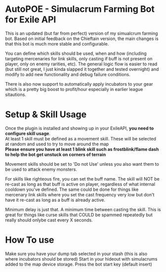 # AutoPOE - Simulacrum Farming Bot for Exile API

This is an updated (but far from perfect) version of my simualcrum farming bot. 
Based on initial feedback on the Chieftain version, the main changes is that this bot is much more stable and configurable. 

You can define which skills should be used, when and how (including targeting mercenaries for link skills, only casting if buff is not present on player, only on enemy rarities, etc). 
The general logic flow is easier to read (but still not great, I just kinda slapped it together and tested overnight) and modify to add new functionality and debug failure conditions. 

There is also now support to automatically apply incubators to your gear which is a pretty big boost to profit/hour especially in earlier league sitautions. 


# Setup & Skill Usage

Once the plugin is installed and showing up in your ExileAPI, **you need to configure skill usage**.   
At least 1 skill must be defined as a movement skill. These will be selected at random and used to try to move around the map  
**Please ensure you have at least 1 blink skill such as frostblink/flame dash to help the bot get unstuck on corners of terrain**  

Movement skills should be set to 'Do not Use' unless you also want them to be used to attack enemy monsters. 

For skills like righteous fire, you can set the buff name. The skill will NOT be re-cast as long as that buff is active on player, regardless of what internal cooldown you've defined. 
The same could be done for things like mercenary link skills where you set the cast frequency very low but don't have it re-cast as long as a buff is already active. 

Minimum delay is just that. A minimum time between casting the skill. This is great for things like curse skills that COULD be spammed repeatedly but really should onlybe cast every X seconds.


# How To use

Make sure you have your dump tab selected in your stash (this is also where incubators should be stored)
Start in your hideout with simulacrums added to the map device storage.
Press the bot start key (default insert)
